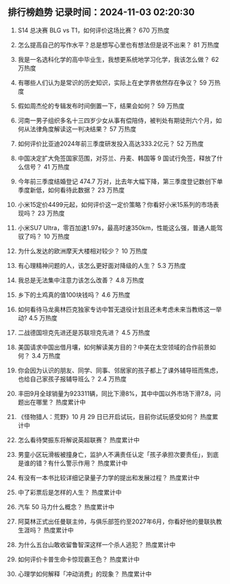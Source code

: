 
## 排行榜趋势 记录时间：2024-11-03 02:20:30
  
  1. S14 总决赛 BLG vs T1，如何评价这场比赛？ 670 万热度
    
  2. 怎么提高自己的写作水平？总是想写心里也有想法但是说不出来？ 81 万热度
    
  3. 我是一名选科化学的高中毕业生，我想更系统地学习化学，我该怎么做？ 62 万热度
    
  4. 有哪些人们认为是常识的历史知识，实际上在史学界依然存在争议？ 59 万热度
    
  5. 假如周杰伦的专辑发布时间倒置一下，结果会如何？ 59 万热度
    
  6. 河南一男子组织多名十三四岁少女从事有偿陪侍，被判处有期徒刑六个月，如何从法律角度解读这一判决结果？ 57 万热度
    
  7. 如何评价比亚迪2024年前三季度研发投入高达333.2亿元？ 52 万热度
    
  8. 中国决定扩大免签国家范围，对芬兰、丹麦、韩国等 9 国试行免签，释放了什么信号？ 41 万热度
    
  9. 今年前三季度结婚登记 474.7 万对，比去年大幅下降，第三季度登记数创下单季度新低，如何看待此数据？ 23 万热度
    
  10. 小米15定价4499元起，如何评价这一定价策略？你看好小米15系列的市场表现吗？ 23 万热度
    
  11. 小米SU7 Ultra，零百加速1.97s，最高时速350km，性能这么强，普通人能驾驭了吗？ 10 万热度
    
  12. 为什么发达的欧洲摩天大楼相对较少？ 10 万热度
    
  13. 有心理精神问题的人，该怎么更好面对降级的人生？ 5.3 万热度
    
  14. 我总是无法集中注意力该怎么改善？ 4.8 万热度
    
  15. 乡下的土鸡真的值100块钱吗？ 4.6 万热度
    
  16. 如何看待马龙奥林匹克独家专访中暂无退役计划且还未考虑未来当教练这一举动? 4.5 万热度
    
  17. 二战德国坦克先进还是苏联坦克先进？ 4.5 万热度
    
  18. 美国请求中国出借月壤，如何解读美方目的？中美在太空领域的合作前景如何？ 3.4 万热度
    
  19. 你会因为认识的朋友、同学、同事、邻居家的孩子都上了课外辅导班而焦虑，也给自己家孩子报辅导班么？ 2.4 万热度
    
  20. 丰田9月全球销量为923311辆，同比下滑8%，其中中国以外市场下滑7.8，问题出在哪里？ 热度累计中
    
  21. 《怪物猎人：荒野》10 月 29 日已开启试玩，目前你试玩感受如何？ 热度累计中
    
  22. 怎么看待樊振东将解说英超联赛？ 热度累计中
    
  23. 男童小区玩滑板被撞身亡，监护人不满责任认定「孩子承担次要责任」，到底是谁的错？有什么警示作用？ 热度累计中
    
  24. 有没有一本书比较详细记录量子力学的提出和发展过程？ 热度累计中
    
  25. 中了彩票后是怎样的人生？ 热度累计中
    
  26. 汽车 50 马力什么概念？ 热度累计中
    
  27. 阿莫林正式出任曼联主帅，与俱乐部签约至2027年6月，你看好他的曼联执教生涯吗？ 热度累计中
    
  28. 为什么五台山敢收留鲁智深这样一个杀人逃犯？ 热度累计中
    
  29. 如何评价卡普生命卡惊现霸王色？ 热度累计中
    
  30. 心理学如何解释「冲动消费」的现象？ 热度累计中
    